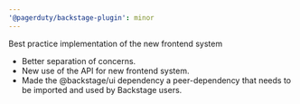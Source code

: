 ```yaml
---
'@pagerduty/backstage-plugin': minor
---
```


Best practice implementation of the new frontend system

- Better separation of concerns.
- New use of the API for new frontend system.
- Made the @backstage/ui dependency a peer-dependency that needs to be imported and used by Backstage users.
